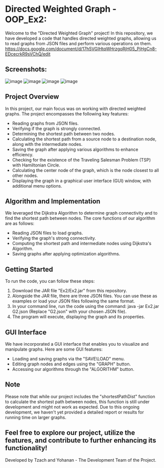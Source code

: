 # Directed Weighted Graph - OOP_Ex2:
Welcome to the "Directed Weighted Graph" project! In this repository, we have developed a code that handles directed weighted graphs, allowing us to read graphs from JSON files and perform various operations on them.
https://docs.google.com/document/d/17h5VGIHtqWHrzgoRjH05_PjHgCn8-EDcecrkR9sVChQ/edit

## Screenshots:
![image](https://github.com/tzachaker/Java_Projects/assets/76492492/9d0e61ae-2549-4a27-a0e0-4706e74dca6d)
![image](https://github.com/tzachaker/Java_Projects/assets/76492492/a7ad6536-4b3b-4f7c-b1bf-a328c892fae1)
![image](https://github.com/tzachaker/Java_Projects/assets/76492492/db6bebe3-39aa-4961-a652-baaa3f500953)
![image](https://github.com/tzachaker/Java_Projects/assets/76492492/03029f7a-6aeb-4a4c-b09f-87b53ed524ef)

## Project Overview
In this project, our main focus was on working with directed weighted graphs. The project encompasses the following key features:

- Reading graphs from JSON files.
- Verifying if the graph is strongly connected.
- Determining the shortest path between two nodes.
- Calculating the shortest path from a source node to a destination node, along with the intermediate nodes.
- Saving the graph after applying various algorithms to enhance efficiency.
- Checking for the existence of the Traveling Salesman Problem (TSP) with Hamiltonian Circle.
- Calculating the center node of the graph, which is the node closest to all other nodes.
- Displaying the graph in a graphical user interface (GUI) window, with additional menu options.

## Algorithm and Implementation
We leveraged the Dijkstra Algorithm to determine graph connectivity and to find the shortest path between nodes. The core functions of our algorithm are as follows:

- Reading JSON files to load graphs.
- Verifying the graph's strong connectivity.
- Computing the shortest path and intermediate nodes using Dijkstra's Algorithm.
- Saving graphs after applying optimization algorithms.

## Getting Started
To run the code, you can follow these steps:

1. Download the JAR file "Ex2/Ex2.jar" from this repository.
2. Alongside the JAR file, there are three JSON files. You can use these as examples or load your JSON files following the same format.
3. In your command line, run the code using the command: java -jar Ex2.jar G2.json (Replace "G2.json" with your chosen JSON file).
3. The program will execute, displaying the graph and its properties.
   
## GUI Interface
We have incorporated a GUI interface that enables you to visualize and manipulate graphs. Here are some GUI features:

- Loading and saving graphs via the "SAVE\LOAD" menu.
- Editing graph nodes and edges using the "GRAPH" button.
- Accessing our algorithms through the "ALGORITHM" button.

## Note
Please note that while our project includes the "shortestPathDist" function to calculate the shortest path between nodes, this function is still under development and might not work as expected. Due to this ongoing development, we haven't yet provided a detailed report or results for running time on larger graphs.

## Feel free to explore our project, utilize the features, and contribute to further enhancing its functionality!

Developed by Tzach and Yohanan - The Development Team of the Project.
